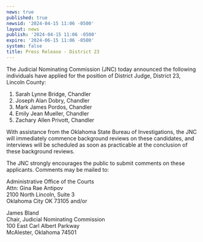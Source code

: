 ```yaml
---
news: true
published: true
newsid: '2024-04-15 11:06 -0500'
layout: news
publish: '2024-04-15 11:06 -0500'
expire: '2024-06-15 11:06 -0500'
system: false
title: Press Release - District 23
---
```

The Judicial Nominating Commission (JNC) today announced the following individuals have applied for
the position of District Judge, District 23, Lincoln County:

1. Sarah Lynne Bridge, Chandler
2. Joseph Alan Dobry, Chandler
3. Mark James Pordos, Chandler
4. Emily Jean Mueller, Chandler
5. Zachary Allen Privott, Chandler

With assistance from the Oklahoma State Bureau of Investigations, the JNC will immediately commence
background reviews on these candidates, and interviews will be scheduled as soon as practicable at the
conclusion of these background reviews.

The JNC strongly encourages the public to submit comments on these applicants. Comments may be
mailed to:

Administrative Office of the Courts  
Attn: Gina Rae Antipov  
2100 North Lincoln, Suite 3  
Oklahoma City OK 73105 and/or  

James Bland  
Chair, Judicial Nominating Commission  
100 East Carl Albert Parkway  
McAlester, Oklahoma 74501  
